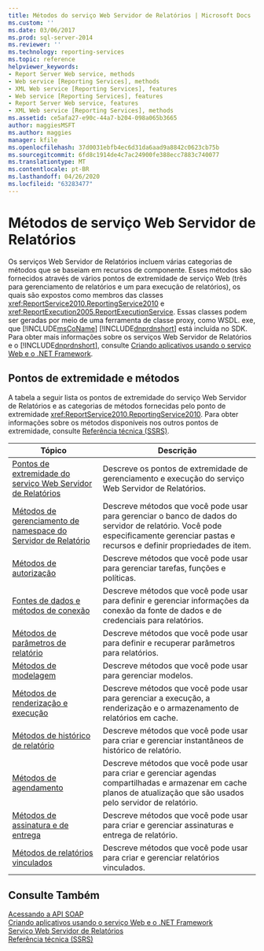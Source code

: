 ```yaml
---
title: Métodos do serviço Web Servidor de Relatórios | Microsoft Docs
ms.custom: ''
ms.date: 03/06/2017
ms.prod: sql-server-2014
ms.reviewer: ''
ms.technology: reporting-services
ms.topic: reference
helpviewer_keywords:
- Report Server Web service, methods
- Web service [Reporting Services], methods
- XML Web service [Reporting Services], features
- Web service [Reporting Services], features
- Report Server Web service, features
- XML Web service [Reporting Services], methods
ms.assetid: ce5afa27-e90c-44a7-b204-098a065b3665
author: maggiesMSFT
ms.author: maggies
manager: kfile
ms.openlocfilehash: 37d0031ebfb4ec6d31da6aad9a8842c0623cb75b
ms.sourcegitcommit: 6fd8c1914de4c7ac24900fe388ecc7883c740077
ms.translationtype: MT
ms.contentlocale: pt-BR
ms.lasthandoff: 04/26/2020
ms.locfileid: "63283477"
---
```

# <a name="report-server-web-service-methods"></a>Métodos de serviço Web Servidor de Relatórios
  Os serviços Web Servidor de Relatórios incluem várias categorias de métodos que se baseiam em recursos de componente. Esses métodos são fornecidos através de vários pontos de extremidade de serviço Web (três para gerenciamento de relatórios e um para execução de relatórios), os quais são expostos como membros das classes <xref:ReportService2010.ReportingService2010> e <xref:ReportExecution2005.ReportExecutionService>. Essas classes podem ser geradas por meio de uma ferramenta de classe proxy, como WSDL. exe, que [!INCLUDE[msCoName](../../../includes/msconame-md.md)] [!INCLUDE[dnprdnshort](../../../includes/dnprdnshort-md.md)] está incluída no SDK. Para obter mais informações sobre os serviços Web Servidor de Relatórios e o [!INCLUDE[dnprdnshort](../../../includes/dnprdnshort-md.md)], consulte [Criando aplicativos usando o serviço Web e o .NET Framework](../net-framework/building-applications-using-the-web-service-and-the-net-framework.md).  
  
## <a name="endpoints-and-methods"></a>Pontos de extremidade e métodos  
 A tabela a seguir lista os pontos de extremidade do serviço Web Servidor de Relatórios e as categorias de métodos fornecidas pelo ponto de extremidade <xref:ReportService2010.ReportingService2010>. Para obter informações sobre os métodos disponíveis nos outros pontos de extremidade, consulte [Referência técnica &#40;SSRS&#41;](../../technical-reference-ssrs.md).  
  
|Tópico|Descrição|  
|-----------|-----------------|  
|[Pontos de extremidade do serviço Web Servidor de Relatórios](report-server-web-service-endpoints.md)|Descreve os pontos de extremidade de gerenciamento e execução do serviço Web Servidor de Relatórios.|  
|[Métodos de gerenciamento de namespace do Servidor de Relatório](report-server-namespace-management-methods.md)|Descreve métodos que você pode usar para gerenciar o banco de dados do servidor de relatório. Você pode especificamente gerenciar pastas e recursos e definir propriedades de item.|  
|[Métodos de autorização](authorization-methods.md)|Descreve métodos que você pode usar para gerenciar tarefas, funções e políticas.|  
|[Fontes de dados e métodos de conexão](data-sources-and-connection-methods.md)|Descreve métodos que você pode usar para definir e gerenciar informações da conexão da fonte de dados e de credenciais para relatórios.|  
|[Métodos de parâmetros de relatório](report-parameters-methods.md)|Descreve métodos que você pode usar para definir e recuperar parâmetros para relatórios.|  
|[Métodos de modelagem](../report-server-web-service.md)|Descreve métodos que você pode usar para gerenciar modelos.|  
|[Métodos de renderização e execução](rendering-and-execution-methods.md)|Descreve métodos que você pode usar para gerenciar a execução, a renderização e o armazenamento de relatórios em cache.|  
|[Métodos de histórico de relatório](report-history-methods.md)|Descreve métodos que você pode usar para criar e gerenciar instantâneos de histórico de relatório.|  
|[Métodos de agendamento](scheduling-methods.md)|Descreve métodos que você pode usar para criar e gerenciar agendas compartilhadas e armazenar em cache planos de atualização que são usados pelo servidor de relatório.|  
|[Métodos de assinatura e de entrega](subscription-and-delivery-methods.md)|Descreve métodos que você pode usar para criar e gerenciar assinaturas e entrega de relatório.|  
|[Métodos de relatórios vinculados](linked-reports-methods.md)|Descreve métodos que você pode usar para criar e gerenciar relatórios vinculados.|  
  
## <a name="see-also"></a>Consulte Também  
 [Acessando a API SOAP](../accessing-the-soap-api.md)   
 [Criando aplicativos usando o serviço Web e o .NET Framework](../net-framework/building-applications-using-the-web-service-and-the-net-framework.md)   
 [Serviço Web Servidor de Relatórios](../report-server-web-service.md)   
 [Referência técnica &#40;SSRS&#41;](../../technical-reference-ssrs.md)  
  
  
